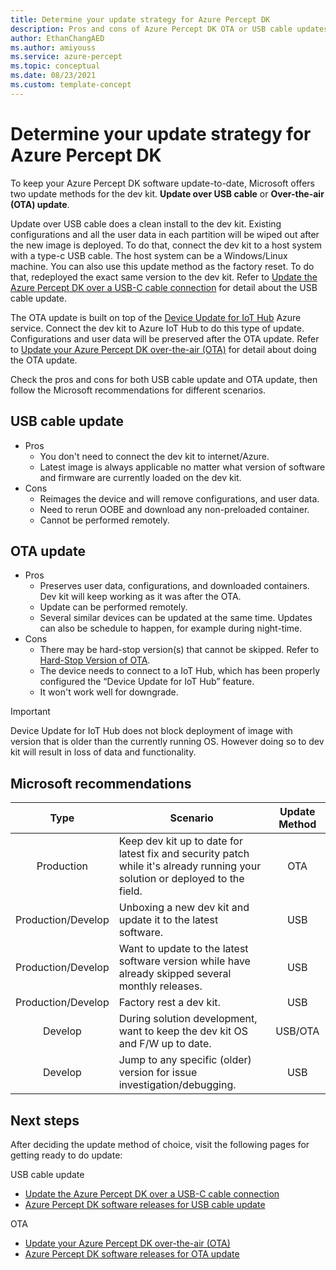 ```yaml
---
title: Determine your update strategy for Azure Percept DK
description: Pros and cons of Azure Percept DK OTA or USB cable updates. Recommendation for choosing the best update approach for different users. 
author: EthanChangAED
ms.author: amiyouss
ms.service: azure-percept
ms.topic: conceptual
ms.date: 08/23/2021
ms.custom: template-concept
---
```


# Determine your update strategy for Azure Percept DK

To keep your Azure Percept DK software update-to-date, Microsoft offers two update methods for the dev kit. **Update over USB cable** or **Over-the-air (OTA) update**.

Update over USB cable does a clean install to the dev kit. Existing configurations and all the user data in each partition will be wiped out after the new image is deployed. To do that, connect the dev kit to a host system with a type-c USB cable. The host system can be a Windows/Linux machine.  You can also use this update method as the factory reset. To do that, redeployed the exact same version to the dev kit. Refer to [Update the Azure Percept DK over a USB-C cable connection](./how-to-update-via-usb.md) for detail about the USB cable update.

The OTA update is built on top of the [Device Update for IoT Hub](../iot-hub-device-update/device-update-resources.md) Azure service. Connect the dev kit to Azure IoT Hub to do this type of update. Configurations and user data will be preserved after the OTA update. Refer to [Update your Azure Percept DK over-the-air (OTA)](./how-to-update-over-the-air.md) for detail about doing the OTA update.

Check the pros and cons for both USB cable update and OTA update, then follow the Microsoft recommendations for different scenarios.

## USB cable update

- Pros
  - You don't need to connect the dev kit to internet/Azure.
  - Latest image is always applicable no matter what version of software and firmware are currently loaded on the dev kit.
- Cons
  - Reimages the device and will remove configurations, and user data.
  - Need to rerun OOBE and download any non-preloaded container.
  - Cannot be performed remotely.

## OTA update

- Pros
  - Preserves user data, configurations, and downloaded containers. Dev kit will keep working as it was after the OTA.
  - Update can be performed remotely.
  - Several similar devices can be updated at the same time. Updates can also be schedule to happen, for example during night-time.
- Cons
  - There may be hard-stop version(s) that cannot be skipped. Refer to [Hard-Stop Version of OTA](./software-releases-over-the-air-updates.md#hard-stop-version-of-ota).
  - The device needs to connect to a IoT Hub, which has been properly configured the “Device Update for IoT Hub” feature.
  - It won't work well for downgrade.

> [!IMPORTANT]
> Device Update for IoT Hub does not block deployment of image with version that is older than the currently running OS. However doing so to dev kit will result in loss of data and functionality.

## Microsoft recommendations

|Type|Scenario|Update Method|
|:---:|---|:---:|
|Production|Keep dev kit up to date for latest fix and security patch while it's already running your solution or deployed to the field.|OTA|
|Production/Develop|Unboxing a new dev kit and update it to the latest software.|USB|
|Production/Develop|Want to update to the latest software version while have already skipped several monthly releases.|USB|
|Production/Develop|Factory rest a dev kit.|USB|
|Develop|During solution development, want to keep the dev kit OS and F/W up to date.|USB/OTA|
|Develop|Jump to any specific (older) version for issue investigation/debugging.|USB|

## Next steps

After deciding the update method of choice, visit the following pages for getting ready to do update:

USB cable update

- [Update the Azure Percept DK over a USB-C cable connection](./how-to-update-via-usb.md)
- [Azure Percept DK software releases for USB cable update](./software-releases-usb-cable-updates.md)

OTA

- [Update your Azure Percept DK over-the-air (OTA)](./how-to-update-over-the-air.md)
- [Azure Percept DK software releases for OTA update](./software-releases-over-the-air-updates.md)